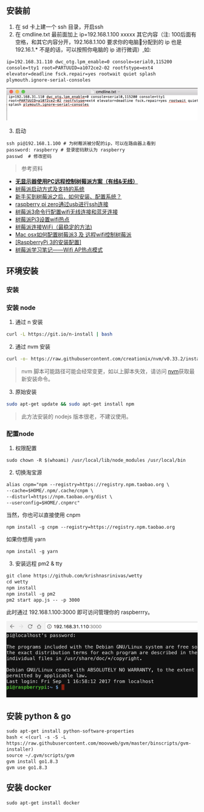 ## 安装前

1. 在 sd 卡上建一个 ssh 目录，开启ssh
2. 在 cmdline.txt 最前面加上 ip=192.168.1.100 xxxxx 其它内容（注: 100后面有空格，和其它内容分开，192.168.1.100 要求你的电脑分配到的 ip 也是 192.16.1.* 不是的话，可以按照你电脑的 ip 进行微调）,如:

```
ip=192.168.31.110 dwc_otg.lpm_enable=0 console=serial0,115200 console=tty1 root=PARTUUID=a1072ce2-02 rootfstype=ext4 elevator=deadline fsck.repair=yes rootwait quiet splash plymouth.ignore-serial-consoles
```

![图片](https://raw.githubusercontent.com/lwdgit/blog/gh-pages/media/20170902015667.png)

3. 启动

```
ssh pi@192.168.1.100 # 为树莓派被分配的ip，可以在路由器上看到
password: raspberry # 登录密码默认为 raspberry
passwd  # 修改密码
```

> 参考资料
* [**无显示器使用PC远程控制树莓派方案（有线&无线）**](http://qiita.com/CoffeeDog/items/d1ad4e53373935701b1a)
* [树莓派启动方式及支持的系统](http://wiki.jikexueyuan.com/project/raspberry-pi/use.html)
* [新手买到树莓派之后，如何安装、配置系统？](https://zhuanlan.zhihu.com/p/25368441)
* [ raspberry pi zero通过usb进行ssh连接](http://blog.csdn.net/talkxin/article/details/53066555)
* [树莓派3命令行配置wifi无线连接和蓝牙连接](https://www.embbnux.com/2016/04/10/raspberry_pi_3_wifi_and_bluetooth_setting_on_console/)
* [树莓派Pi3设置wifi热点](http://www.jianshu.com/p/1fca72a710d5)
* [树莓派连接WiFi（最稳定的方法)](http://www.52pi.net/archives/58)
* [Mac osx如何配置树莓派3 及 远程wifi控制树莓派](http://www.cnblogs.com/tinysun/p/5616132.html)
* [[RaspberryPi 3的安装配置]](https://robocoderhan.github.io/2016/12/13/Raspberry%20Pi%203%E7%9A%84%E5%AE%89%E8%A3%85%E8%AE%BE%E7%BD%AE/)
* [树莓派学习笔记——Wifi AP热点模式](http://www.51itong.net/wifi-ap-rt5370-19784.html)

## 环境安装

### 安装 

### 安装 node 

1. 通过 n 安装

```bash
curl -L https://git.io/n-install | bash
```

2. 通过 nvm 安装

```bash
curl -o- https://raw.githubusercontent.com/creationix/nvm/v0.33.2/install.sh | bash
```
> nvm 脚本可能路径可能会经常变更，如以上脚本失效，请访问 [nvm](https://github.com/creationix/nvm/blob/master/README.md)获取最新安装命令。

3. 原始安装

```bash
sudo apt-get update && sudo apt-get install npm
```
> 此方法安装的 nodejs 版本很老，不建议使用。

### 配置node
1. 权限配置

```
sudo chown -R $(whoami) /usr/local/lib/node_modules /usr/local/bin
```

2. 切换淘宝源

```
alias cnpm="npm --registry=https://registry.npm.taobao.org \
--cache=$HOME/.npm/.cache/cnpm \
--disturl=https://npm.taobao.org/dist \
--userconfig=$HOME/.cnpmrc"
```
当然，你也可以直接使用 cnpm

```
npm install -g cnpm --registry=https://registry.npm.taobao.org
```
如果你想用 yarn 

```
npm install -g yarn
```

3. 安装远程 pm2 & tty

```
git clone https://github.com/krishnasrinivas/wetty
cd wetty
npm install
npm install -g pm2
pm2 start app.js -- -p 3000
```
此时通过 192.168.1.100:3000 即可访问管理你的 raspberrry。


![图片](https://raw.githubusercontent.com/lwdgit/blog/gh-pages/media/201709020121631.png)

## 安装 python & go

```
sudo apt-get install python-software-properties
bash < <(curl -s -S -L https://raw.githubusercontent.com/moovweb/gvm/master/binscripts/gvm-installer)
source ~/.gvm/scripts/gvm
gvm install go1.8.3
gvm use go1.8.3
```
## 安装 docker

```
sudo apt-get install docker
```